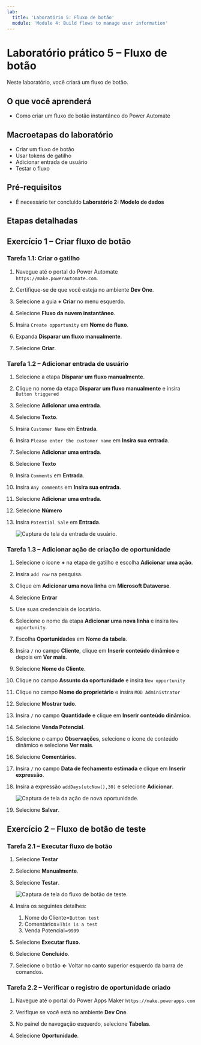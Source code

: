 ```yaml
---
lab:
  title: 'Laboratório 5: Fluxo de botão'
  module: 'Module 4: Build flows to manage user information'
---
```


# Laboratório prático 5 – Fluxo de botão

Neste laboratório, você criará um fluxo de botão.

## O que você aprenderá

- Como criar um fluxo de botão instantâneo do Power Automate

## Macroetapas do laboratório

- Criar um fluxo de botão
- Usar tokens de gatilho
- Adicionar entrada de usuário
- Testar o fluxo
  
## Pré-requisitos

- É necessário ter concluído **Laboratório 2: Modelo de dados**

## Etapas detalhadas

## Exercício 1 – Criar fluxo de botão

### Tarefa 1.1: Criar o gatilho

1. Navegue até o portal do Power Automate `https://make.powerautomate.com`.

1. Certifique-se de que você esteja no ambiente **Dev One**.

1. Selecione a guia **+ Criar** no menu esquerdo.

1. Selecione **Fluxo da nuvem instantâneo**.

1. Insira `Create opportunity` em **Nome do fluxo**.

1. Expanda **Disparar um fluxo manualmente**.

1. Selecione **Criar**.


### Tarefa 1.2 – Adicionar entrada de usuário

1. Selecione a etapa **Disparar um fluxo manualmente**.

1. Clique no nome da etapa **Disparar um fluxo manualmente** e insira `Button triggered`

1. Selecione **Adicionar uma entrada**.

1. Selecione **Texto**.

1. Insira `Customer Name` em **Entrada**.

1. Insira `Please enter the customer name` em **Insira sua entrada**.

1. Selecione **Adicionar uma entrada**.

1. Selecione **Texto**

1. Insira `Comments` em **Entrada**.

1. Insira `Any comments` em **Insira sua entrada**.

1. Selecione **Adicionar uma entrada**.

1. Selecione **Número**

1. Insira `Potential Sale` em **Entrada**.

    ![Captura de tela da entrada de usuário.](../media/user-input.png)


### Tarefa 1.3 – Adicionar ação de criação de oportunidade

1. Selecione o ícone **+** na etapa de gatilho e escolha **Adicionar uma ação**.

1. Insira `add row` na pesquisa.

1. Clique em **Adicionar uma nova linha** em **Microsoft Dataverse**.

1. Selecione **Entrar**

1. Use suas credenciais de locatário.

1. Selecione o nome da etapa **Adicionar uma nova linha** e insira `New opportunity`.

1. Escolha **Oportunidades** em **Nome da tabela**.

1. Insira `/` no campo **Cliente**, clique em **Inserir conteúdo dinâmico** e depois em **Ver mais**.

1. Selecione **Nome do Cliente**.

1. Clique no campo **Assunto da oportunidade** e insira `New opportunity`

1. Clique no campo **Nome do proprietário** e insira `MOD Administrator`

1. Selecione **Mostrar tudo**.

1. Insira `/` no campo **Quantidade** e clique em **Inserir conteúdo dinâmico**.

1. Selecione **Venda Potencial**.

1. Selecione o campo **Observações**, selecione o ícone de conteúdo dinâmico e selecione **Ver mais**.

1. Selecione **Comentários**.

1. Insira `/` no campo **Data de fechamento estimada** e clique em **Inserir expressão**.

1. Insira a expressão `addDays(utcNow(),30)` e selecione **Adicionar**.

    ![Captura de tela da ação de nova oportunidade.](../media/new-opportunity-action.png)

1. Selecione **Salvar**.


## Exercício 2 – Fluxo de botão de teste

### Tarefa 2.1 – Executar fluxo de botão

1. Selecione **Testar**

1. Selecione **Manualmente**.

1. Selecione **Testar**.

    ![Captura de tela do fluxo de botão de teste.](../media/user-input-test.png)

1. Insira os seguintes detalhes:

   1. Nome do Cliente=`Button test`
   1. Comentários=`This is a test`
   1. Venda Potencial=`9999`

1. Selecione **Executar fluxo**.

1. Selecione **Concluído**.

1. Selecione o botão **<-** Voltar no canto superior esquerdo da barra de comandos.


### Tarefa 2.2 – Verificar o registro de oportunidade criado

1. Navegue até o portal do Power Apps Maker `https://make.powerapps.com`

1. Verifique se você está no ambiente **Dev One**.

1. No painel de navegação esquerdo, selecione **Tabelas**.

1. Selecione **Oportunidade**.

